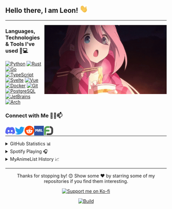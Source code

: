 ## Hello there, I am Leon! <img alt="Wave" height="25px" src="https://raw.githubusercontent.com/IchBinLeoon/IchBinLeoon/main/assets/wave.gif">

---

<img align="right" alt="Nadeshiko" title="<3" height="215px" src="assets/nadeshiko.gif">

### Languages, Technologies & Tools I've used 🚀💻

[![Python](https://img.shields.io/static/v1?style=for-the-badge&logo=Python&logoColor=FFFFFF&message=Python&color=3776AB&label=)](https://www.python.org/)
[![Rust](https://img.shields.io/static/v1?style=for-the-badge&logo=Rust&logoColor=FFFFFF&message=Rust&color=F46623&label=)](https://www.rust-lang.org/)
[![Go](https://img.shields.io/static/v1?style=for-the-badge&logo=Go&logoColor=FFFFFF&message=Go&color=00ADD8&label=)](https://golang.org/)
[![TypeScript](https://img.shields.io/static/v1?style=for-the-badge&logo=TypeScript&logoColor=FFFFFF&message=TypeScript&color=3178C6&label=)](https://www.typescriptlang.org/)
[![Svelte](https://img.shields.io/static/v1?style=for-the-badge&logo=Svelte&logoColor=FFFFFF&message=Svelte&color=FF3E00&label=)](https://svelte.dev/)
[![Vue](https://img.shields.io/static/v1?style=for-the-badge&logo=Vue.js&logoColor=FFFFFF&message=Vue&color=4FC08D&label=)](https://vuejs.org/)
[![Docker](https://img.shields.io/static/v1?style=for-the-badge&logo=Docker&logoColor=FFFFFF&message=Docker&color=2496ED&label=)](https://www.docker.com/)
[![Git](https://img.shields.io/static/v1?style=for-the-badge&logo=Git&message=Git&logoColor=FFFFFF&color=F05032&label=)](https://git-scm.com/)
[![PostgreSQL](https://img.shields.io/static/v1?style=for-the-badge&logo=PostgreSQL&logoColor=FFFFFF&message=PostgreSQL&color=336791&label=)](https://www.postgresql.org/)
[![JetBrains](https://img.shields.io/static/v1?style=for-the-badge&logo=JetBrains&logoColor=FFFFFF&message=JetBrains&color=000000&label=)](https://www.jetbrains.com/)
[![Arch](https://img.shields.io/static/v1?style=for-the-badge&logo=Arch+Linux&logoColor=FFFFFF&message=Arch&nbsp;Linux&color=1793D1&label=)](https://archlinux.org/)

### Connect with Me 🤝🏻📫

<p>
  <a href="https://discordapp.com/users/223871059068321793">
    <img align="left" alt="Discord" title="Discord" width="30px" src="assets/discord.png">
  </a>
  <a href="https://twitter.com/IchBinLeoon">
    <img align="left" alt="Twitter" title="Twitter" width="30px" src="assets/twitter.png">
  </a>
  <a href="https://www.reddit.com/user/IchBinLeoon">
    <img align="left" alt="Reddit" title="Reddit" width="30px" src="assets/reddit.png">
  </a>
  <a href="https://myanimelist.net/profile/IchBinLeoon">
    <img align="left" alt="MyAnimeList" title="MyAnimeList" width="30px" src="assets/myanimelist.png">
  </a>
  <a href="https://myfigurecollection.net/profile/IchBinLeoon">
    <img align="left" alt="MyFigureCollection" title="MyFigureCollection" width="30px" src="assets/myfigurecollection.png">
  </a>
</p>
<br>

---

<details close>
<summary>GitHub Statistics 📊</summary>
<br>
<p>
  <a href="https://github.com/IchBinLeoon" width="100%">
    <img alt="GitHub Stats" height="165px" src="https://github-readme-stats-ichbinleoon.vercel.app/api?username=IchBinLeoon&count_private=true&show_icons=true&theme=dark&hide_border=true&hide_title=true&include_all_commits=true">
    <img alt="Top Langs" height="165px" src="https://github-readme-stats-ichbinleoon.vercel.app/api/top-langs?username=IchBinLeoon&langs_count=10&layout=compact&hide_border=true&theme=dark">
  </a>
</p>
</details>

<details close>
<summary>Spotify Playing 🎧</summary>
<br>
<p>
  <a href="https://open.spotify.com/user/v7ttuai8eqcoqdseoztwk31os">
    <img alt="Spotify" height="200px" src="https://spotify-readme-ichbinleoon.vercel.app/api/spotify">
  </a>
</p>
</details>

<details close>
<summary>MyAnimeList History 📈</summary>
<!-- MyAnimeList Activity Start -->

- [Kage no Jitsuryokusha ni Naritakute!](https://myanimelist.net/anime.php?id=48316) ep. 8

- [Kage no Jitsuryokusha ni Naritakute!](https://myanimelist.net/anime.php?id=48316) ep. 7

- [Kage no Jitsuryokusha ni Naritakute!](https://myanimelist.net/anime.php?id=48316) ep. 6

- [Meitantei Conan](https://myanimelist.net/anime.php?id=235) ep. 1134

- [Dungeon ni Deai wo Motomeru no wa Machigatteiru Darou ka IV: Shin Shou - Yakusai-hen](https://myanimelist.net/anime.php?id=53111) ep. 11

- [Dungeon ni Deai wo Motomeru no wa Machigatteiru Darou ka IV: Shin Shou - Yakusai-hen](https://myanimelist.net/anime.php?id=53111) ep. 10

- [Dungeon ni Deai wo Motomeru no wa Machigatteiru Darou ka IV: Shin Shou - Yakusai-hen](https://myanimelist.net/anime.php?id=53111) ep. 9

- [Dungeon ni Deai wo Motomeru no wa Machigatteiru Darou ka IV: Shin Shou - Yakusai-hen](https://myanimelist.net/anime.php?id=53111) ep. 8

- [Dungeon ni Deai wo Motomeru no wa Machigatteiru Darou ka IV: Shin Shou - Yakusai-hen](https://myanimelist.net/anime.php?id=53111) ep. 7

- [Dungeon ni Deai wo Motomeru no wa Machigatteiru Darou ka IV: Shin Shou - Yakusai-hen](https://myanimelist.net/anime.php?id=53111) ep. 6

- [Dungeon ni Deai wo Motomeru no wa Machigatteiru Darou ka IV: Shin Shou - Yakusai-hen](https://myanimelist.net/anime.php?id=53111) ep. 5

- [Dungeon ni Deai wo Motomeru no wa Machigatteiru Darou ka IV: Shin Shou - Yakusai-hen](https://myanimelist.net/anime.php?id=53111) ep. 4

- [Dungeon ni Deai wo Motomeru no wa Machigatteiru Darou ka IV: Shin Shou - Yakusai-hen](https://myanimelist.net/anime.php?id=53111) ep. 3

- [Dungeon ni Deai wo Motomeru no wa Machigatteiru Darou ka IV: Shin Shou - Yakusai-hen](https://myanimelist.net/anime.php?id=53111) ep. 2

- [Dungeon ni Deai wo Motomeru no wa Machigatteiru Darou ka IV: Shin Shou - Yakusai-hen](https://myanimelist.net/anime.php?id=53111) ep. 1

<!-- MyAnimeList Activity End -->
</details>

---

<p align="center">Thanks for stopping by! 😊 Show some ❤️ by starring some of my repositories if you find them interesting.</p>
<p align="center">
  <a href="https://ko-fi.com/ichbinleoon">
    <img src="https://ko-fi.com/img/githubbutton_sm.svg" alt="Support me on Ko-fi">
  </a>
</p>
<p align="center">
  <a href="https://github.com/IchBinLeoon/IchBinLeoon/actions">
    <img alt="Build" src="https://img.shields.io/github/actions/workflow/status/IchBinLeoon/IchBinLeoon/update.yml?branch=main&style=flat-square">
  </a>
</p>
